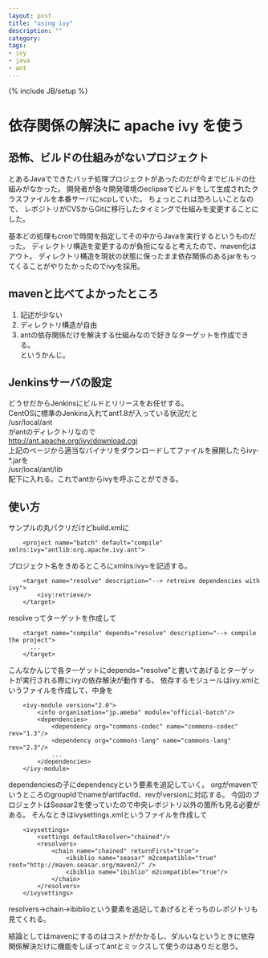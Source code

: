 ```yaml
---
layout: post
title: "using ivy"
description: ""
category: 
tags:
- ivy
- java
- ant
---
```

{% include JB/setup %}
# 依存関係の解決に apache ivy を使う #

## 恐怖、ビルドの仕組みがないプロジェクト ##

とあるJavaでできたバッチ処理プロジェクトがあったのだが今までビルドの仕組みがなかった。
開発者が各々開発環境のeclipseでビルドをして生成されたクラスファイルを本番サーバにscpしていた。
ちょっとこれは恐ろしいことなので、
レポジトリがCVSからGitに移行したタイミングで仕組みを変更することにした。  

基本どの処理もcronで時間を指定してその中からJavaを実行するというものだった。
ディレクトリ構造を変更するのが負担になると考えたので、maven化はアウト。
ディレクトリ構造を現状の状態に保ったまま依存関係のあるjarをもってくることがやりたかったのでivyを採用。

## mavenと比べてよかったところ ##
1. 記述が少ない  
2. ディレクトリ構造が自由  
3. antの依存関係だけを解決する仕組みなので好きなターゲットを作成できる。  
というかんじ。  

## Jenkinsサーバの設定 ##
どうせだからJenkinsにビルドとリリースをお任せする。  
CentOSに標準のJenkins入れてant1.8が入っている状況だと  
    /usr/local/ant  
がantのディレクトリなので  
http://ant.apache.org/ivy/download.cgi  
上記のページから適当なバイナリをダウンロードしてファイルを展開したらivy-\*.jarを  
    /usr/local/ant/lib  
配下に入れる。これでantからivyを呼ぶことができる。  

## 使い方 ##
サンプルの丸パクリだけどbuild.xmlに
```text
    <project name="batch" default="compile" xmlns:ivy="antlib:org.apache.ivy.ant">
```

プロジェクト名をきめるところにxmlns:ivy=を記述する。

```text
    <target name="resolve" description="--> retreive dependencies with ivy">
        <ivy:retrieve/>
    </target>
```

resolveってターゲットを作成して

```text
    <target name="compile" depends="resolve" description="--> compile the project">
      ...
    </target>
```

こんなかんじで各ターゲットにdepends="resolve"と書いてあげるとターゲットが実行される際にivyの依存解決が動作する。
依存するモジュールはivy.xmlというファイルを作成して、中身を

```text
    <ivy-module version="2.0">
        <info organisation="jp.ameba" module="official-batch"/>
        <dependencies>
            <dependency org="commons-codec" name="commons-codec" rev="1.3"/>
            <dependency org="commons-lang" name="commons-lang" rev="2.3"/>
            ...
        </dependencies>
    </ivy-module>
```

dependenciesの子にdependencyという要素を追記していく。
orgがmavenでいうところのgroupIdでnameがartifactId、revがversionに対応する。
今回のプロジェクトはSeasar2を使っていたので中央レポジトリ以外の箇所も見る必要がある。
そんなときはivysettings.xmlというファイルを作成して
```text
    <ivysettings>
        <settings defaultResolver="chained"/>
        <resolvers>
            <chain name="chained" returnFirst="true">
                <ibiblio name="seasar" m2compatible="true" root="http://maven.seasar.org/maven2/" />
                <ibiblio name="ibiblio" m2compatible="true"/>
            </chain>
        </resolvers>
    </ivysettings>
```

resolvers->chain->ibiblioという要素を追記してあげるとそっちのレポジトリも見てくれる。

結論としてはmavenにするのはコストがかかるし、ダルいなというときに依存関係解決だけに機能をしぼってantとミックスして使うのはありだと思う。